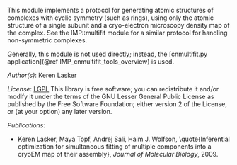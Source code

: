This module implements a protocol for generating atomic structures of complexes
with cyclic symmetry (such as rings), using only the atomic structure of a
single subunit and a cryo-electron microscopy density map of the complex.
See the IMP::multifit module for a similar protocol for handling non-symmetric
complexes.

Generally, this module is not used directly; instead, the
[cnmultifit.py application](@ref IMP_cnmultifit_tools_overview) is used.

_Author(s)_: Keren Lasker

_License_: [LGPL](http://www.gnu.org/licenses/old-licenses/lgpl-2.1.html)
This library is free software; you can redistribute it and/or
modify it under the terms of the GNU Lesser General Public
License as published by the Free Software Foundation; either
version 2 of the License, or (at your option) any later version.

_Publications_:
 - Keren Lasker, Maya Topf, Andrej Sali, Haim J. Wolfson, \quote{Inferential optimization for simultaneous fitting of multiple components into a cryoEM map of their assembly}, <em>Journal of Molecular Biology</em>, 2009.
